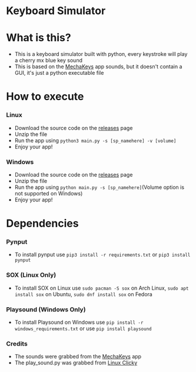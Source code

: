 # Keyboard Simulator

# What is this?
- This is a keyboard simulator built with python, every keystroke will play a cherry mx blue key sound
- This is based on the <a href="https://mechakeys.robolab.io/">MechaKeys</a> app sounds, but it doesn't contain a GUI, it's just a python executable file

# How to execute
  ### Linux
  - Download the source code on the <a href="https://github.com/Maxix25/keyboard-simulator/releases/" target="_blank">releases</a> page
  - Unzip the file
  - Run the app using ```python3 main.py -s [sp_namehere] -v [volume]```
  - Enjoy your app!
  ### Windows
  - Download the source code on the <a href="https://github.com/Maxix25/keyboard-simulator/releases/" target="_blank">releases</a> page
  - Unzip the file
  - Run the app using ```python main.py -s [sp_namehere]```(Volume option is not supported on Windows)
  - Enjoy your app!

# Dependencies
### Pynput
  - To install pynput use ```pip3 install -r requirements.txt``` or ```pip3 install pynput```
### SOX (Linux Only)
  - To install SOX on Linux use ```sudo pacman -S sox``` on Arch Linux, ```sudo apt install sox``` on Ubuntu, ```sudo dnf install sox``` on Fedora
### Playsound (Windows Only)
  - To install Playsound on Windows use ```pip install -r windows_requirements.txt``` or use ```pip install playsound```
### Credits
  - The sounds were grabbed from the <a href="https://mechakeys.robolab.io/">MechaKeys</a> app
  - The play_sound.py was grabbed from <a href="https://github.com/skkeeper/linux-clicky/blob/master/linux_clicky/play_sound.py">Linux Clicky</a>

